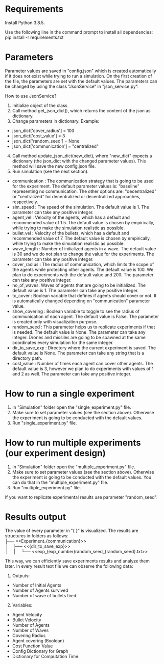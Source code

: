 # Requirements
Install Python 3.8.5.

Use the following line in the command prompt to install all dependencies:
pip install -r requirements.txt

# Parameters
Parameter values are saved in "config.json" which is created automatically if it does not exist while trying to run a simulation. On the first creation of the file, the parameters are set with the default values. The parameters can be changed by using the class "JsonService" in "json_service.py". 

How to use JsonService?
1. Initialize object of the class.
2. Call method get_json_dict(), which returns the content of the json as dictionary.
3. Change parameters in dictionary. Example: 
* json_dict['cover_radius'] = 100
* json_dict['cost_value'] = 3
* json_dict['random_seed'] = None
* json_dict['communication'] = "centralized"
4. Call method update_json_dict(new_dict), where "new_dict" expects a dictionary (the json_dict with the changed parameter values). This method will save the new config.json file.
5. Run simulation (see the next section). 

* communication : The communication strategy that is going to be used for the experiment. The default parameter values is: "baseline" representing no communication. The other options are: "decentralized" or "centralized" for decentralized or decentralized approaches, respectively.
* sim_speed : The speed of the simulation. The default value is 1. The parameter can take any positive integer.
* agent_vel : Velocity of the agents, which has a default and recommended value of 1.5. The default value is chosen by empirically, while trying to make the simulation realistic as possible.
* bullet_vel : Velocity of the bullets, which has a default and recommended value of 7. The default value is chosen by empirically, while trying to make the simulation realistic as possible.
* wave_length : Number of initialized agents in a wave. The default value is 30 and we do not plan to change the value for the experiments. The parameter can take any positive integer.
* cover_radius : The radius of communication, which limits the scope of the agents while protecting other agents. The default value is 100. We plan to do experiments with the default value and 200. The parameter can take any positive integer.
* no_of_waves: Waves of agents that are going to be initialized. The default value is 1. The parameter can take any positive integer. 
* to_cover : Boolean variable that defines if agents should cover or not. It is automatically changed depending on "communication" parameter value.
* show_covering : Boolean variable to toggle to see the radius of communication of each agent. The default value is False. The parameter is created only with visualization purpose.
* random_seed : This parameter helps us to replicate experiments if that is needed. The default value is None. The parameter can take any integer. Drones and missiles are going to be spawned at the same coordinates every simulation for the same integer.
* dir_to_save_exp : Directory where the current experiment is saved. The default value is None. The parameter can take any string that is a directory path.
* cost_value : Number of times each agent can cover other agents. The default value is 3, however we plan to do experiments with values of 1 and 2 as well. The parameter can take any positive integer.

# How to run a single experiment
1. In "Simulation" folder open the "single_experiment.py" file.
2. Make sure to set parameter values (see the section above). Otherwise the experiment is going to be conducted with the default values.
3. Run "single_experiment.py" file.

# How to run multiple experiments (our experiment design)
1. In "Simulation" folder open the "multiple_experiment.py" file.
2. Make sure to set parameter values (see the section above). Otherwise the experiment is going to be conducted with the default values. You can do that in the "multiple_experiment.py" file. 
3. Run "multiple_experiment.py" file.

If you want to replicate experimental results use parameter "random_seed".

# Results output
The value of every parameter in "{ }" is visualized. The results are structures in folders as follows:  
├── <<Experiment_{communication}>>  
│&ensp;&ensp;      ├── <<{dir_to_save_exp}>>    
│&ensp;&ensp;      │&ensp;&ensp;    └── <<exp_{exp_number}random_seed_{random_seed}.txt>>    

This way, we can efficiently save experiments results and analyze them later.
In every result text file we can observe the following data:

1. Outputs: 
* Number of Initial Agents 
* Number of Agents survived
* Number of wave of bullets fired

2. Variables:
* Agent Velocity
* Bullet Velocity
* Number of Agents
* Number of Waves
* Covering Radius
* Agent covering (Boolean)
* Cost Function Value
* Config Dictionary for Graph
* Dictionary for Computation Time
